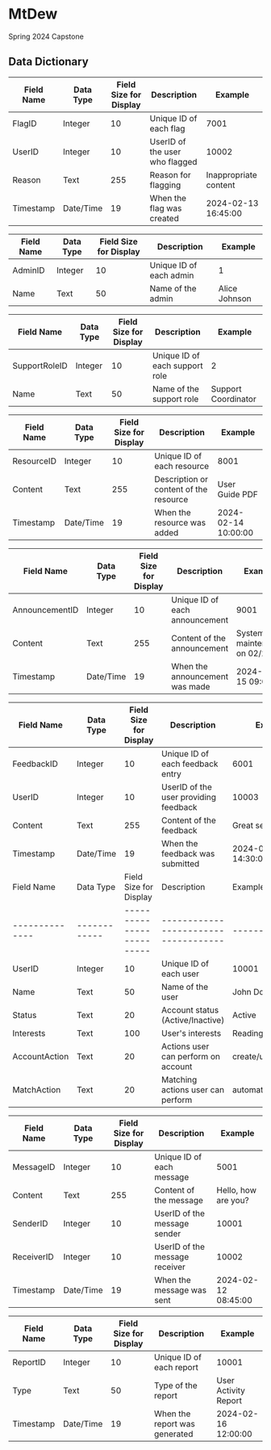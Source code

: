 # MtDew
Spring 2024 Capstone
## Data Dictionary
| Field Name | Data Type | Field Size for Display | Description          | Example                  |
|------------|-----------|-------------------------|----------------------|--------------------------|
| FlagID     | Integer   | 10                      | Unique ID of each flag| 7001                     |
| UserID     | Integer   | 10                      | UserID of the user who flagged | 10002            |
| Reason     | Text      | 255                     | Reason for flagging   | Inappropriate content    |
| Timestamp  | Date/Time | 19                      | When the flag was created | 2024-02-13 16:45:00  |

| Field Name | Data Type | Field Size for Display | Description       | Example             |
|------------|-----------|-------------------------|-------------------|---------------------|
| AdminID    | Integer   | 10                      | Unique ID of each admin| 1                  |
| Name       | Text      | 50                      | Name of the admin  | Alice Johnson       |

| Field Name    | Data Type | Field Size for Display | Description           | Example               |
|---------------|-----------|-------------------------|-----------------------|-----------------------|
| SupportRoleID | Integer   | 10                      | Unique ID of each support role | 2               |
| Name          | Text      | 50                      | Name of the support role | Support Coordinator |

| Field Name  | Data Type | Field Size for Display | Description               | Example              |
|-------------|-----------|-------------------------|---------------------------|----------------------|
| ResourceID  | Integer   | 10                      | Unique ID of each resource| 8001                 |
| Content     | Text      | 255                     | Description or content of the resource | User Guide PDF|
| Timestamp   | Date/Time | 19                      | When the resource was added| 2024-02-14 10:00:00 |

| Field Name       | Data Type | Field Size for Display | Description               | Example                   |
|------------------|-----------|-------------------------|---------------------------|---------------------------|
| AnnouncementID   | Integer   | 10                      | Unique ID of each announcement | 9001                  |
| Content          | Text      | 255                     | Content of the announcement| System maintenance on 02/20 |
| Timestamp        | Date/Time | 19                      | When the announcement was made | 2024-02-15 09:00:00 |

| Field Name  | Data Type | Field Size for Display | Description                 | Example               |
|-------------|-----------|-------------------------|-----------------------------|-----------------------|
| FeedbackID  | Integer   | 10                      | Unique ID of each feedback entry | 6001              |
| UserID      | Integer   | 10                      | UserID of the user providing feedback | 10003           |
| Content     | Text      | 255                     | Content of the feedback    | Great service!       |
| Timestamp   | Date/Time | 19                      | When the feedback was submitted | 2024-02-12 14:30:00|
| Field Name   | Data Type  | Field Size for Display | Description                        | Example  |
|--------------|------------|-------------------------|------------------------------------|----------|
| UserID       | Integer    | 10                      | Unique ID of each user             | 10001    |
| Name         | Text       | 50                      | Name of the user                   | John Doe |
| Status       | Text       | 20                      | Account status (Active/Inactive)   | Active   |
| Interests    | Text       | 100                     | User's interests                   | Reading, Coding |
| AccountAction| Text       | 20                      | Actions user can perform on account| create/update/delete |
| MatchAction  | Text       | 20                      | Matching actions user can perform  | automatic/search   |

| Field Name  | Data Type   | Field Size for Display | Description                 | Example                 |
|-------------|-------------|-------------------------|-----------------------------|-------------------------|
| MessageID   | Integer     | 10                      | Unique ID of each message   | 5001                    |
| Content     | Text        | 255                     | Content of the message      | Hello, how are you?     |
| SenderID    | Integer     | 10                      | UserID of the message sender| 10001                   |
| ReceiverID  | Integer     | 10                      | UserID of the message receiver | 10002                |
| Timestamp   | Date/Time   | 19                      | When the message was sent   | 2024-02-12 08:45:00    |

| Field Name  | Data Type   | Field Size for Display | Description                 | Example                 |
|-------------|-------------|-------------------------|-----------------------------|-------------------------|
| ReportID    | Integer     | 10                      | Unique ID of each report    | 10001                   |
| Type        | Text        | 50                      | Type of the report          | User Activity Report    |
| Timestamp   | Date/Time   | 19                      | When the report was generated | 2024-02-16 12:00:00   |
